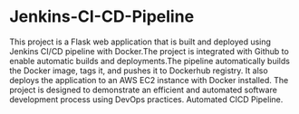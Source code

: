 # Jenkins-CI-CD-Pipeline
This project is a Flask web application that is built and deployed using Jenkins CI/CD pipeline with Docker.The project is integrated with Github to enable automatic builds and deployments.The pipeline automatically builds the Docker image, tags it, and pushes it to Dockerhub registry. It also deploys the application to an AWS EC2 instance with Docker installed. The project is designed to demonstrate an efficient and automated software development process using DevOps practices.
Automated CICD Pipeline.

